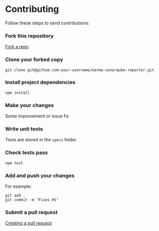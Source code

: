 # Contributing

Follow these steps to send contributions:

### Fork this repository

[Fork a repo][1]

### Clone your forked copy

```
git clone git@github.com:your-username/karma-sonarqube-reporter.git
```

### Install project dependencies

```
npm install
```

### Make your changes

Some improvement or issue fix

### Write unit tests

Tests are stored in the `specs` folder.

### Check tests pass

```
npm test
```

### Add and push your changes

For example:

```
git add .  
git commit -m "Fixes #1"
```

### Submit a pull request

[Creating a pull request][2]

[1]:https://help.github.com/en/articles/fork-a-repo
[2]:https://help.github.com/en/articles/creating-a-pull-request
